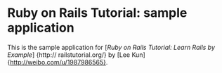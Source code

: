 # Ruby on Rails Tutorial: sample application

This is the sample application for
[*Ruby on Rails Tutorial: Learn Rails by Example*] {http:// railstutorial.org/} by [Lee Kun] {http://weibo.com/u/1987986565}.